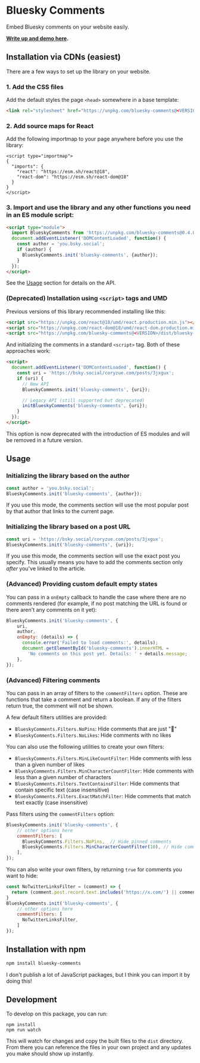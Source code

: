# Bluesky Comments

Embed Bluesky comments on your website easily.

**[Write up and demo here](https://coryzue.com/writing/bluesky-comments).**


## Installation via CDNs (easiest)

There are a few ways to set up the library on your website.

### 1. Add the CSS files

Add the default styles the page `<head>` somewhere in a base template:

```html
<link rel="stylesheet" href="https://unpkg.com/bluesky-comments@<VERSION>/dist/bluesky-comments.css">
```

### 2. Add source maps for React

Add the following importmap to your page anywhere before you use the library:

```
<script type="importmap">
{
  "imports": {
    "react": "https://esm.sh/react@18",
    "react-dom": "https://esm.sh/react-dom@18"
  }
}
</script>
```

### 3. Import and use the library and any other functions you need in an ES module script:

```html
<script type="module">
  import BlueskyComments from 'https://unpkg.com/bluesky-comments@0.4.0/dist/bluesky-comments.es.js';
  document.addEventListener('DOMContentLoaded', function() {
    const author = 'you.bsky.social';
    if (author) {
      BlueskyComments.init('bluesky-comments', {author});
    }
  });
</script>
```

See the [Usage](#usage) section for details on the API.

### (Deprecated) Installation using `<script>` tags and UMD

Previous versions of this library recommended installing like this:

```html
<script src="https://unpkg.com/react@18/umd/react.production.min.js"></script>
<script src="https://unpkg.com/react-dom@18/umd/react-dom.production.min.js"></script>
<script src="https://unpkg.com/bluesky-comments@<VERSION>/dist/bluesky-comments.umd.js"></script>
```

And initializing the comments in a standard `<script>` tag. Both of these approaches work:

```html
<script>
  document.addEventListener('DOMContentLoaded', function() {
    const uri = 'https://bsky.social/coryzue.com/posts/3jxgux';
    if (uri) {
      // New API
      BlueskyComments.init('bluesky-comments', {uri});

      // Legacy API (still supported but deprecated)
      initBlueskyComments('bluesky-comments', {uri});
    }
  });
</script>
```

This option is now deprecated with the introduction of ES modules and will be removed in a future version.

## Usage

### Initializing the library based on the author

```javascript
const author = 'you.bsky.social';
BlueskyComments.init('bluesky-comments', {author});
```

If you use this mode, the comments section will use the most popular post by that author that links
to the current page.

### Initializing the library based on a post URL

```javascript
const uri = 'https://bsky.social/coryzue.com/posts/3jxgux';
BlueskyComments.init('bluesky-comments', {uri});
```

If you use this mode, the comments section will use the exact post you specify.
This usually means you have to add the comments section only *after* you've linked to the article.


### (Advanced) Providing custom default empty states

You can pass in a `onEmpty` callback to handle the case where there are no comments rendered
(for example, if no post matching the URL is found or there aren't any comments on it yet):

```javascript
BlueskyComments.init('bluesky-comments', {
    uri,
    author,
    onEmpty: (details) => {
      console.error('Failed to load comments:', details);
      document.getElementById('bluesky-comments').innerHTML =
        'No comments on this post yet. Details: ' + details.message;
    },
});
```

### (Advanced) Filtering comments

You can pass in an array of filters to the `commentFilters` option. These are functions that take a comment and return a boolean. If any of the filters return true, the comment will not be shown.

A few default filters utilities are provided:

- `BlueskyComments.Filters.NoPins`: Hide comments that are just "📌"
- `BlueskyComments.Filters.NoLikes`: Hide comments with no likes

You can also use the following utilities to create your own filters:

- `BlueskyComments.Filters.MinLikeCountFilter`: Hide comments with less than a given number of likes
- `BlueskyComments.Filters.MinCharacterCountFilter`: Hide comments with less than a given number of characters
- `BlueskyComments.Filters.TextContainsFilter`: Hide comments that contain specific text (case insensitive)
- `BlueskyComments.Filters.ExactMatchFilter`: Hide comments that match text exactly (case insensitive)

Pass filters using the `commentFilters` option:

```javascript
BlueskyComments.init('bluesky-comments', {
    // other options here
    commentFilters: [
      BlueskyComments.Filters.NoPins,  // Hide pinned comments
      BlueskyComments.Filters.MinCharacterCountFilter(10), // Hide comments with less than 10 characters
    ],
});
```

You can also write your own filters, by returning `true` for comments you want to hide:

```javascript
const NoTwitterLinksFilter = (comment) => {
  return (comment.post.record.text.includes('https://x.com/') || comment.post.record.text.includes('https://twitter.com/'));
}
BlueskyComments.init('bluesky-comments', {
    // other options here
    commentFilters: [
      NoTwitterLinksFilter,
    ]
});
```

## Installation with npm

```bash
npm install bluesky-comments
```

I don't publish a lot of JavaScript packages, but I think you can import it by doing this!


## Development

To develop on this package, you can run:

```
npm install
npm run watch
```

This will watch for changes and copy the built files to the `dist` directory.
From there you can reference the files in your own project and any updates you make
should show up instantly.

